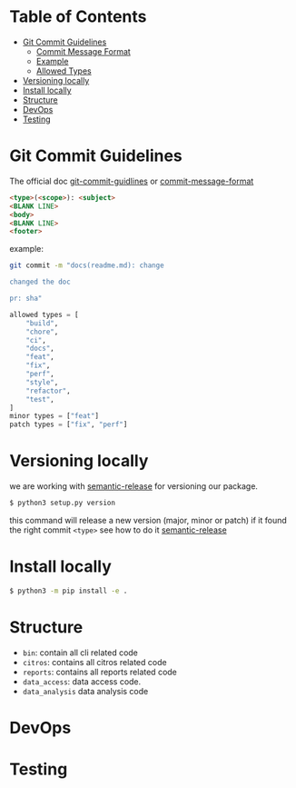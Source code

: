 
# Table of Contents

- [Git Commit Guidelines](#git-commit-guidelines)
  - [Commit Message Format](#commit-message-format)
  - [Example](#example)
  - [Allowed Types](#allowed-types)
- [Versioning locally](#versioning-locally)
- [Install locally](#install-locally)
- [Structure](#structure)
- [DevOps](#devops)
- [Testing](#testing)


# Git Commit Guidelines

The official doc [git-commit-guidlines] or [commit-message-format]

```html
<type>(<scope>): <subject>
<BLANK LINE>
<body>
<BLANK LINE>
<footer>
```

example: 

```bash 
git commit -m "docs(readme.md): change

changed the doc

pr: sha"
```

```python 
allowed types = [
    "build",
    "chore",
    "ci",
    "docs",
    "feat",
    "fix",
    "perf",
    "style",
    "refactor",
    "test",
]
minor types = ["feat"]
patch types = ["fix", "perf"]
```

# Versioning locally
we are working with [semantic-release] for versioning our package. 

```bash
$ python3 setup.py version 
```

this command will release a new version (major, minor or patch) if it found the right commit `<type>`
see how to do it [semantic-release]


# Install locally


```bash
$ python3 -m pip install -e .
```

[semantic-release]: https://python-semantic-release.readthedocs.io/

[commit-message-format]: https://python-semantic-release.readthedocs.io/en/latest/commit-parsing.html

[git-commit-guidlines]: https://github.com/angular/angular.js/blob/master/DEVELOPERS.md#commits



# Structure
- `bin`: contain all cli related code 
- `citros`: contains all citros related code
- `reports`: contains all reports related code
- `data_access`: data access code. 
- `data_analysis` data analysis code 

# DevOps

# Testing